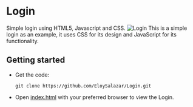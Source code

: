 # Login
Simple login using HTML5, Javascript and CSS.
![Login](https://github.com/EloySalazar/Login/assets/102320132/480918d7-63f3-41fe-92d7-646a0d52f4a6)
This is a simple login as an example, it uses CSS for its design and JavaScript for its functionality.
## Getting started
- Get the code:
    ```
    git clone https://github.com/EloySalazar/Login.git
    ```

- Open [index.html](index.html) with your preferred browser to view the Login.

  
